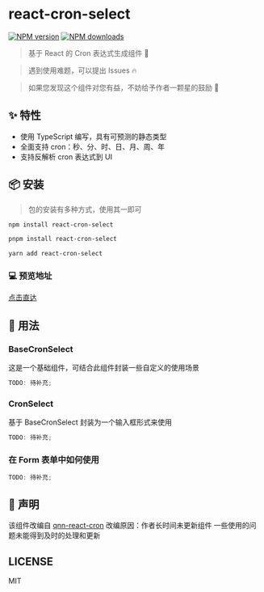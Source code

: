 # react-cron-select

[![NPM version](https://img.shields.io/npm/v/react-cron-select.svg?style=flat)](https://npmjs.org/package/react-cron-select)
[![NPM downloads](http://img.shields.io/npm/dm/react-cron-select.svg?style=flat)](https://npmjs.org/package/react-cron-select)

> 基于 React 的 Cron 表达式生成组件 🌈

> 遇到使用难题，可以提出 Issues 🔥

> 如果您发现这个组件对您有益，不妨给予作者一颗星的鼓励 🌟

## ✨ 特性

- 使用 TypeScript 编写，具有可预测的静态类型
- 全面支持 cron：秒、分、时、日、月、周、年
- 支持反解析 cron 表达式到 UI

## 📦 安装

> 包的安装有多种方式，使用其一即可

```bash
npm install react-cron-select

pnpm install react-cron-select

yarn add react-cron-select
```

### 💻 预览地址

[点击直达](https://louhaojie99.github.io/react-cron-select/)

## 🔨 用法

### BaseCronSelect

这是一个基础组件，可结合此组件封装一些自定义的使用场景

>

```jsx
TODO: 待补充;
```

### CronSelect

基于 BaseCronSelect 封装为一个输入框形式来使用

>

```jsx
TODO: 待补充;
```

### 在 Form 表单中如何使用

>

```jsx
TODO: 待补充;
```

## 📢 声明

该组件改编自 [qnn-react-cron](https://github.com/louhaojie99/qnn-react-cron)
改编原因：作者长时间未更新组件 一些使用的问题未能得到及时的处理和更新

## LICENSE

MIT
